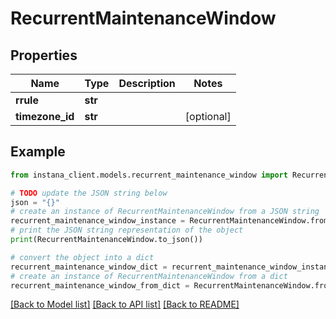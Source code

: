 # RecurrentMaintenanceWindow


## Properties

Name | Type | Description | Notes
------------ | ------------- | ------------- | -------------
**rrule** | **str** |  | 
**timezone_id** | **str** |  | [optional] 

## Example

```python
from instana_client.models.recurrent_maintenance_window import RecurrentMaintenanceWindow

# TODO update the JSON string below
json = "{}"
# create an instance of RecurrentMaintenanceWindow from a JSON string
recurrent_maintenance_window_instance = RecurrentMaintenanceWindow.from_json(json)
# print the JSON string representation of the object
print(RecurrentMaintenanceWindow.to_json())

# convert the object into a dict
recurrent_maintenance_window_dict = recurrent_maintenance_window_instance.to_dict()
# create an instance of RecurrentMaintenanceWindow from a dict
recurrent_maintenance_window_from_dict = RecurrentMaintenanceWindow.from_dict(recurrent_maintenance_window_dict)
```
[[Back to Model list]](../README.md#documentation-for-models) [[Back to API list]](../README.md#documentation-for-api-endpoints) [[Back to README]](../README.md)


